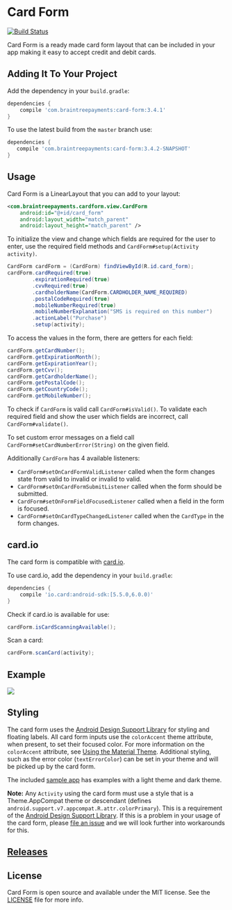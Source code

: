 # Card Form

[![Build Status](https://travis-ci.org/braintree/android-card-form.svg?branch=master)](https://travis-ci.org/braintree/android-card-form)

Card Form is a ready made card form layout that can be included in your app making it easy to
accept credit and debit cards.

## Adding It To Your Project

Add the dependency in your `build.gradle`:

```groovy
dependencies {
    compile 'com.braintreepayments:card-form:3.4.1'
}
```

To use the latest build from the `master` branch use:

 ```groovy
dependencies {
    compile 'com.braintreepayments:card-form:3.4.2-SNAPSHOT'
}
```

## Usage

Card Form is a LinearLayout that you can add to your layout:

```xml
<com.braintreepayments.cardform.view.CardForm
    android:id="@+id/card_form"
    android:layout_width="match_parent"
    android:layout_height="match_parent" />
```

To initialize the view and change which fields are required for the user to enter, use the required
field methods and `CardForm#setup(Activity activity)`.

```java
CardForm cardForm = (CardForm) findViewById(R.id.card_form);
cardForm.cardRequired(true)
        .expirationRequired(true)
        .cvvRequired(true)
        .cardholderName(CardForm.CARDHOLDER_NAME_REQUIRED)
        .postalCodeRequired(true)
        .mobileNumberRequired(true)
        .mobileNumberExplanation("SMS is required on this number")
        .actionLabel("Purchase")
        .setup(activity);
```

To access the values in the form, there are getters for each field:

```java
cardForm.getCardNumber();
cardForm.getExpirationMonth();
cardForm.getExpirationYear();
cardForm.getCvv();
cardForm.getCardholderName();
cardForm.getPostalCode();
cardForm.getCountryCode();
cardForm.getMobileNumber();
```

To check if `CardForm` is valid call `CardForm#isValid()`. To validate each required field
and show the user which fields are incorrect, call `CardForm#validate()`.

To set custom error messages on a field call `CardForm#setCardNumberError(String)` on the given field.

Additionally `CardForm` has 4 available listeners:

* `CardForm#setOnCardFormValidListener` called when the form changes state from valid to invalid or invalid to valid.
* `CardForm#setOnCardFormSubmitListener` called when the form should be submitted.
* `CardForm#setOnFormFieldFocusedListener` called when a field in the form is focused.
* `CardForm#setOnCardTypeChangedListener` called when the `CardType` in the form changes.

## card.io

The card form is compatible with [card.io](https://github.com/card-io/card.io-Android-SDK).

To use card.io, add the dependency in your `build.gradle`:

```groovy
dependencies {
    compile 'io.card:android-sdk:[5.5.0,6.0.0)'
}
```

Check if card.io is available for use:

```java
cardForm.isCardScanningAvailable();
```

Scan a card:

```java
cardForm.scanCard(activity);
```

## Example

![](/Sample/screenshot.png)

## Styling

The card form uses the [Android Design Support Library](http://android-developers.blogspot.com/2015/05/android-design-support-library.html)
for styling and floating labels. All card form inputs use the `colorAccent` theme attribute, when present,
to set their focused color. For more information on the `colorAccent` attribute, see
[Using the Material Theme](https://developer.android.com/training/material/theme.html). Additional
styling, such as the error color (`textErrorColor`) can be set in your theme and will be picked up
by the card form.

The included [sample app](https://github.com/braintree/android-card-form/tree/master/Sample) has
examples with a light theme and dark theme.

**Note:** Any `Activity` using the card form must use a style that is a Theme.AppCompat theme or
descendant (defines `android.support.v7.appcompat.R.attr.colorPrimary`). This is a requirement of
the [Android Design Support Library](http://android-developers.blogspot.com/2015/05/android-design-support-library.html).
If this is a problem in your usage of the card form, please [file an issue](https://github.com/braintree/android-card-form/issues)
and we will look further into workarounds for this.

## [Releases](https://github.com/braintree/android-card-form/releases)

## License

Card Form is open source and available under the MIT license. See the [LICENSE](LICENSE) file for
more info.
